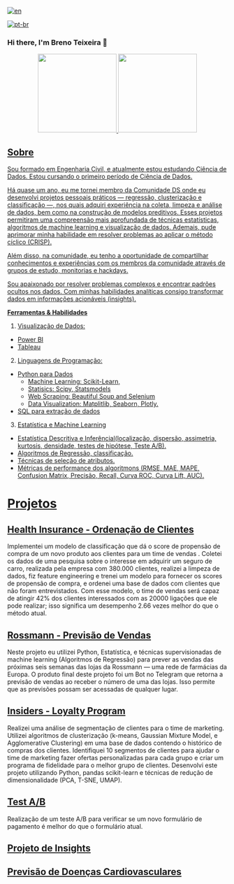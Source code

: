 [![en](https://img.shields.io/badge/lang-en-red.svg)](https://github.com/BrenoTeixeira/BrenoTeixeira/blob/main/README.en.md)

[![pt-br](https://img.shields.io/badge/lang-pt--br-green.svg)](https://github.com/BrenoTeixeira)


### Hi there, I'm Breno Teixeira 👋
<div align="center">
<a href="https://github.com/BrenoTeixeira">
<img height="180em" src="https://github-readme-stats.vercel.app/api?username=BrenoTeixeira&show_icons=true&theme=gruvbox"
/>
<img  height="180em"                                   
src="https://github-readme-stats.vercel.app/api/top-langs/?username=BrenoTeixeira&theme=gruvbox&layout=compact"
/>                      
</div>

## Sobre
Sou formado em Engenharia Civil, e atualmente estou estudando Ciência de Dados. Estou cursando o primeiro período de Ciência de Dados.

Há quase um ano, eu me tornei membro da Comunidade DS onde eu desenvolvi projetos pessoais práticos — regressão, clusterização e classificação —, nos quais adquiri experiência na coleta, limpeza e análise de dados, bem como na construção de modelos preditivos. Esses projetos permitiram uma compreensão mais aprofundada de técnicas estatísticas, algoritmos de machine learning e visualização de dados. Ademais, pude aprimorar minha habilidade em resolver problemas ao aplicar o método cíclico (CRISP). 

Além disso, na comunidade, eu tenho a oportunidade de compartilhar conhecimentos e experiências com os membros da comunidade através de grupos de estudo, monitorias e hackdays.

Sou apaixonado por resolver problemas complexos e encontrar padrões ocultos nos dados. Com minhas habilidades analíticas consigo transformar dados em informações acionáveis (insights).


**Ferramentas & Habilidades**

1. Visualização de Dados:
  - Power BI
  - Tableau
    
2. Linguagens de Programação:
  - Python para Dados
    - Machine Learning: Scikit-Learn,
    - Statisics: Scipy, Statsmodels
    - Web Scraping: Beautiful Soup and Selenium
    - Data Visualization: Matplitlib, Seaborn, Plotly.
  - SQL para extração de dados
    
3. Estatística e Machine Learning
  - Estatística Descritiva e Inferêncial(localização, dispersão, assimetria, kurtosis, densidade, testes de hipótese, Teste A/B).
  - Algoritmos de Regressão, classificação.
  - Técnicas de seleção de atributos.
  - Métricas de performance dos algoritmons (RMSE, MAE, MAPE, Confusion Matrix, Precisão, Recall, Curva ROC, Curva Lift, AUC).


# Projetos

## [Health Insurance - Ordenação de Clientes](https://github.com/BrenoTeixeira/health_insurance_ranking)

Implementei um modelo de classificação que dá o score de propensão de compra de um novo produto aos clientes para um time de vendas . Coletei os dados de uma pesquisa sobre o interesse em adquirir um seguro de carro, realizada pela empresa com 380.000  clientes, realizei a limpeza de dados, fiz feature engineering e trenei um modelo para fornecer os scores de propensão de compra, e ordenei uma base de dados com clientes que não foram entrevistados. Com esse modelo, o time de vendas será capaz de atingir 42% dos clientes interessados com as 20000 ligações que ele pode realizar; isso significa um desempenho 2.66 vezes melhor do que o método atual.

## [Rossmann - Previsão de Vendas](https://github.com/BrenoTeixeira/rossman-sales-prediction-project)

Neste projeto eu utilizei Python, Estatística, e técnicas supervisionadas de machine learning (Algoritmos de Regressão) para prever as vendas das próximas seis semanas das lojas da Rossmann — uma rede de farmácias da Europa. O produto final deste projeto foi um Bot no Telegram que retorna a previsão de vendas ao receber o número de uma das lojas. Isso permite que as previsões possam ser acessadas de qualquer lugar.

## [Insiders - Loyalty Program](https://github.com/BrenoTeixeira/insider_fidelity_program)

Realizei uma análise de segmentação de clientes para o time de marketing. Utilizei algoritmos de clusterização (k-means, Gaussian Mixture Model, e Agglomerative Clustering) em uma base de dados contendo o histórico de compras dos clientes. Identifiquei 10 segmentos de clientes para ajudar o time de marketing fazer ofertas personalizadas para cada grupo e criar um programa de fidelidade para o melhor grupo de clientes. Desenvolvi este projeto utilizando Python, pandas scikit-learn e técnicas de redução de dimensionalidade (PCA, T-SNE, UMAP).

## [Test A/B](https://github.com/BrenoTeixeira/test_AB_eletronic_house)

Realização de um teste A/B para verificar se um novo formulário de pagamento é melhor do que o formulário atual.

## [Projeto de Insights](https://github.com/BrenoTeixeira/house-rocket-insights-project)



## [Previsão de Doenças Cardiovasculares](https://github.com/BrenoTeixeira/cardio_catch_disease)

<!--
**BrenoTeixeira/BrenoTeixeira** is a ✨ _special_ ✨ repository because its `README.md` (this file) appears on your GitHub profile.

Here are some ideas to get you started:

- 🔭 I’m currently working on ...
- 🌱 I’m currently learning ...
- 👯 I’m looking to collaborate on ...
- 🤔 I’m looking for help with ...
- 💬 Ask me about ...
- 📫 How to reach me: ...
- 😄 Pronouns: ...
- ⚡ Fun fact: ...
-->
